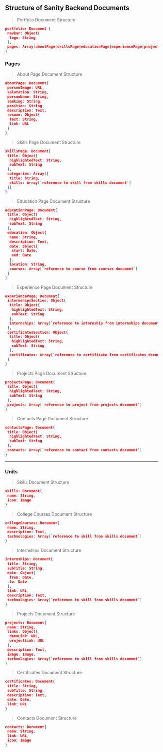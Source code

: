 ## Structure of Sanity Backend Documents

>Portfolio Document Structure

```json
portfolio: Document {
 navbar: Object{
  logo: String
 },
 pages: Array[aboutPage|skillsPage|educationPage|experiencePage|projectsPage|contactsPage],
}
```

### Pages

>About Page Document Structure

```json
aboutPage: Document{
 personImage: URL,
 salutation: String,
 personName: String,
 seeking: String,
 position: String,
 description: Text,
 resume: Object{
  text: String,
  link: URL
 }
}
```

>Skills Page Document Structure

```json
skillsPage: Document{
 title: Object{
  highlightedText: String,
  subText: String
 },
 categories: Array[{
  title: String,
  skills: Array[`reference to skill from skills document`]
 }]
}
```

>Education Page Document Structure

```json
educationPage: Document{
 title: Object{
  highlightedText: String,
  subText: String
 },
 education: Object{
  name: String,
  description: Text,
  date: Object{
   start: Date,
   end: Date
  },
  location: String,
  courses: Array[`reference to course from courses document`]
 }
}
```

>Experience Page Document Structure

```json
experiencePage: Document{
 internshipsSection: Object{
  title: Object{
   highlightedText: String,
   subText: String
  }, 
  internships: Array[`reference to internship from internships document`]
 },
 certificatesSection: Object{
  title: Object{
   highlightedText: String,
   subText: String
  }, 
  certificates: Array[`reference to certificate from certificates document`]
 }
}
```

>Projects Page Document Structure

```json
projectsPage: Document{
 title: Object{
  highlightedText: String,
  subText: String
 },
 projects: Array[`reference to project from projects document`]
}
```

>Contacts Page Document Structure

```json
contactsPage: Document{
 title: Object{
  highlightedText: String,
  subText: String
 },
 contacts: Array[`reference to contact from contacts document`]
}
```

---

### Units

>Skills Document Structure

```json
skills: Document{
 name: String,
 icon: Image
}
```

>College Courses Document Structure

```json
collegeCourses: Document{
 name: String,
 description: Text,
 technologies: Array[`reference to skill from skills document`]
}
```

>Internships Document Structure

```json
internships: Document{
 title: String,
 subTitle: String,
 date: Object{
  from: Date,
  to: Date
 },
 link: URL,
 description: Text,
 technologies: Array[`reference to skill from skills document`]
}
```

>Projects Document Structure

```json
projects: Document{
 name: String,
 links: Object{
  demoLink: URL,
  projectLink: URL
 },
 description: Text,
 image: Image,
 technologies: Array[`reference to skill from skills document`]
}
```

>Certificates Document Structure

```json
certificates: Document{
 title: String,
 subTitle: String,
 description: Text,
 date: Date,
 link: URL
}
```

>Contacts Document Structure

```json
contacts: Document{
 name: String,
 link: URL,
 icon: Image
}
```
